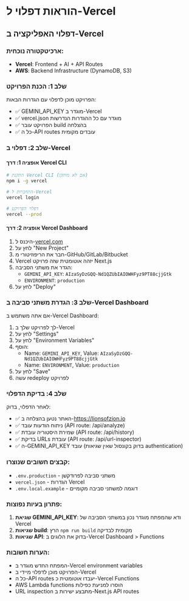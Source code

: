 # הוראות דפלוי ל-Vercel

## דפלוי האפליקציה ב-Vercel

### ארכיטקטורה נוכחית:
- **Vercel**: Frontend + AI + API Routes
- **AWS**: Backend Infrastructure (DynamoDB, S3)

### שלב 1: הכנת הפרויקט
הפרויקט מוכן לדפלוי עם הגדרות הבאות:
- ✅ GEMINI_API_KEY מוגדר ב-Vercel
- ✅ vercel.json מוגדר עם כל ההגדרות הנדרשות
- ✅ הפרויקט עובר build בהצלחה
- ✅ כל ה-API routes עובדים מקומית

### שלב 2: דפלוי ב-Vercel

#### אופציה 1: דרך Vercel CLI
```bash
# התקנת Vercel CLI (אם לא מותקן)
npm i -g vercel

# התחברות ל-Vercel
vercel login

# דפלוי הפרויקט
vercel --prod
```

#### אופציה 2: דרך Vercel Dashboard
1. היכנס ל-[vercel.com](https://vercel.com)
2. לחץ על "New Project"
3. חבר את הריפוזיטורי מ-GitHub/GitLab/Bitbucket
4. Vercel יזהה אוטומטית שזה פרויקט Next.js
5. הגדר את משתני הסביבה:
   - `GEMINI_API_KEY`: `AIzaSyDzGQQ-Nd1QZUbIAIOWHFyz9PT88cjjGtk`
   - `ENVIRONMENT`: `production`
6. לחץ על "Deploy"

### שלב 3: הגדרת משתני סביבה ב-Vercel Dashboard
אם אתה משתמש ב-Vercel Dashboard:
1. לך לפרויקט שלך ב-Vercel
2. לחץ על "Settings"
3. לחץ על "Environment Variables"
4. הוסף:
   - Name: `GEMINI_API_KEY`, Value: `AIzaSyDzGQQ-Nd1QZUbIAIOWHFyz9PT88cjjGtk`
   - Name: `ENVIRONMENT`, Value: `production`
5. לחץ על "Save"
6. עשה redeploy לפרויקט

### שלב 4: בדיקת הדפלוי
לאחר הדפלוי, בדוק:
- ✅ האתר נטען בהצלחה ב-https://lionsofzion.io
- ✅ ניתוח הודעות עובד (API route: /api/analyze)
- ✅ שמירת היסטוריה עובדת (API route: /api/history)
- ✅ בדיקת URLs עובדת (API route: /api/url-inspector)
- ✅ ה-GEMINI_API_KEY עובד (בדוק בקונסול שאין שגיאות authentication)

### קבצים חשובים שנוצרו:
- `.env.production` - משתני סביבה לפרודקשן
- `vercel.json` - הגדרות Vercel
- `.env.local.example` - דוגמה למשתני סביבה מקומיים

### פתרון בעיות נפוצות:
1. **שגיאת GEMINI_API_KEY**: ודא שהמפתח מוגדר נכון במשתני הסביבה של Vercel
2. **שגיאות build**: הרץ `npm run build` מקומית לבדיקה
3. **שגיאות API**: בדוק את הלוגים ב-Vercel Dashboard > Functions

### הערות חשובות:
- המפתח החדש מוגדר ב-Vercel environment variables
- הפרויקט מוכן לדפלוי מיידי ב-Vercel
- כל ה-API routes יעבדו אוטומטית כ-Vercel Functions
- AWS Lambda functions הוסרו למניעת כפילות
- URL inspection מתבצע ישירות ב-Next.js API routes